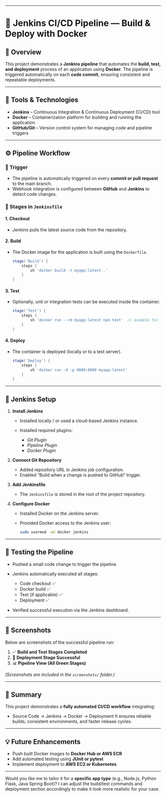 
---

# 🚀 Jenkins CI/CD Pipeline — Build & Deploy with Docker

## 📘 Overview

This project demonstrates a **Jenkins pipeline** that automates the **build, test, and deployment** process of an application using **Docker**.
The pipeline is triggered automatically on each **code commit**, ensuring consistent and repeatable deployments.

---

## 🧰 Tools & Technologies

* **Jenkins** – Continuous Integration & Continuous Deployment (CI/CD) tool
* **Docker** – Containerization platform for building and running the application
* **GitHub/Git** – Version control system for managing code and pipeline triggers

---

## ⚙️ Pipeline Workflow

### 🔁 Trigger

* The pipeline is automatically triggered on every **commit or pull request** to the main branch.
* Webhook integration is configured between **GitHub** and **Jenkins** to detect code changes.

### 🧱 Stages in `Jenkinsfile`

#### **1. Checkout**

* Jenkins pulls the latest source code from the repository.

#### **2. Build**

* The Docker image for the application is built using the `Dockerfile`.

  ```groovy
  stage('Build') {
      steps {
          sh 'docker build -t myapp:latest .'
      }
  }
  ```

#### **3. Test**

* Optionally, unit or integration tests can be executed inside the container.

  ```groovy
  stage('Test') {
      steps {
          sh 'docker run --rm myapp:latest npm test'  // example for Node.js app
      }
  }
  ```

#### **4. Deploy**

* The container is deployed (locally or to a test server).

  ```groovy
  stage('Deploy') {
      steps {
          sh 'docker run -d -p 8080:8080 myapp:latest'
      }
  }
  ```

---

## 🧩 Jenkins Setup

1. **Install Jenkins**

   * Installed locally / or used a cloud-based Jenkins instance.
   * Installed required plugins:

     * *Git Plugin*
     * *Pipeline Plugin*
     * *Docker Plugin*

2. **Connect Git Repository**

   * Added repository URL in Jenkins job configuration.
   * Enabled “Build when a change is pushed to GitHub” trigger.

3. **Add Jenkinsfile**

   * The `Jenkinsfile` is stored in the root of the project repository.

4. **Configure Docker**

   * Installed Docker on the Jenkins server.
   * Provided Docker access to the Jenkins user:

     ```bash
     sudo usermod -aG docker jenkins
     ```

---

## 🧪 Testing the Pipeline

* Pushed a small code change to trigger the pipeline.
* Jenkins automatically executed all stages:

  * Code checkout ✅
  * Docker build ✅
  * Test (if applicable) ✅
  * Deployment ✅
* Verified successful execution via the Jenkins dashboard.

---

## 📸 Screenshots

Below are screenshots of the successful pipeline run:

1. ✅ **Build and Test Stages Completed**
2. 🚀 **Deployment Stage Successful**
3. 📊 **Pipeline View (All Green Stages)**

*(Screenshots are included in the `screenshots/` folder.)*

---

## 🧾 Summary

This project demonstrates a **fully automated CI/CD workflow** integrating:

* Source Code → Jenkins → Docker → Deployment
  It ensures reliable builds, consistent environments, and faster release cycles.

---

## 💡 Future Enhancements

* Push built Docker images to **Docker Hub or AWS ECR**
* Add automated testing using **JUnit or pytest**
* Implement deployment to **AWS EC2 or Kubernetes**

---

Would you like me to tailor it for a **specific app type** (e.g., Node.js, Python Flask, Java Spring Boot)?
I can adjust the build/test commands and deployment section accordingly to make it look more realistic for your case.
